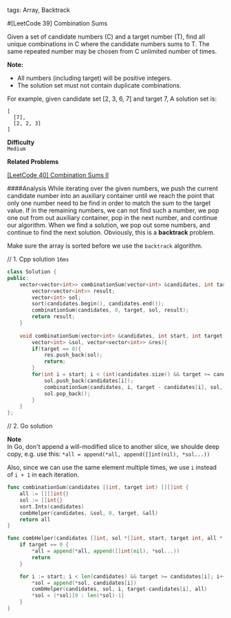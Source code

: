 tags: Array, Backtrack

#[LeetCode 39] Combination Sums

Given a set of candidate numbers (C) and a target number (T), find all unique combinations in C 
where the candidate numbers sums to T.
The same repeated number may be chosen from C unlimited number of times.

**Note:**  
 * All numbers (including target) will be positive integers.
 * The solution set must not contain duplicate combinations.

For example, given candidate set [2, 3, 6, 7] and target 7, 
A solution set is: 

    [
      [7],
      [2, 2, 3]
    ]


**Difficulty**  
`Medium`

**Related Problems**

[[LeetCode 40] Combination Sums II]()

####Analysis
While iterating over the given numbers, we push the current candidate number into an auxiliary container until we reach 
the point that only one number need to be find in order to match the sum to the target value.
If in the remaining numbers, we can not find such a number, we pop one out from out auxiliary container, pop in the next number, and continue our
algorithm. When we find a solution, we pop out some numbers, and continue to find the next solution.
Obviously, this is a **backtrack** problem.

Make sure the array is sorted before we use the `backtrack` algorithm.

// 1. Cpp solution `16ms`

```cpp
class Solution {
public:
    vector<vector<int>> combinationSum(vector<int> &candidates, int target) {
        vector<vector<int>> result;
        vector<int> sol;
        sort(candidates.begin(), candidates.end());
        combinationSum(candidates, 0, target, sol, result);
        return result;
    }
    
    void combinationSum(vector<int> &candidates, int start, int target, 
        vector<int> &sol, vector<vector<int>> &res){
        if(target == 0){
            res.push_back(sol);
            return;
        }
        for(int i = start; i < (int)candidates.size() && target >= candidates[i]; ++i){
            sol.push_back(candidates[i]);
            combinationSum(candidates, i, target - candidates[i], sol, res);
            sol.pop_back();
        }
    }
};
```
// 2. Go solution

**Note**   
In Go, don't append a will-modified slice to another slice, we shoulde deep copy, 
e.g. use this: `*all = append(*all, append([]int(nil), *sol...))`

Also, since we can use the same element multiple times, we use `i` instead of `i + 1` in each iteration.

```go
func combinationSum(candidates []int, target int) [][]int {
    all := [][]int{}
    sol := []int{}
    sort.Ints(candidates)
    combHelper(candidates, &sol, 0, target, &all)
    return all
}

func combHelper(candidates []int, sol *[]int, start, target int, all *[][]int) {
    if target == 0 {
        *all = append(*all, append([]int(nil), *sol...))
        return
    }

    for i := start; i < len(candidates) && target >= candidates[i]; i++ {
        *sol = append(*sol, candidates[i])
        combHelper(candidates, sol, i, target-candidates[i], all) 
        *sol = (*sol)[0 : len(*sol)-1]
    }
}
```

